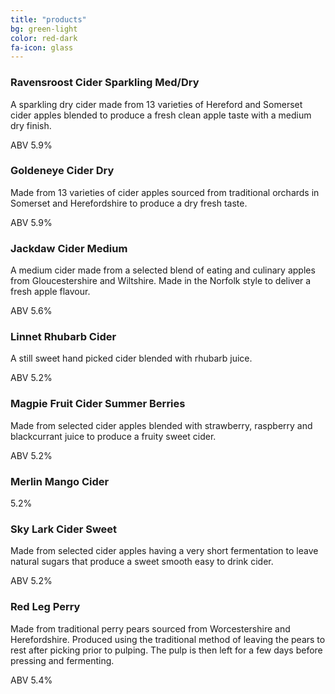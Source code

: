 ```yaml
---
title: "products"
bg: green-light
color: red-dark
fa-icon: glass
---
```


### Ravensroost Cider Sparkling Med/Dry

A sparkling dry cider made from 13 varieties of Hereford and Somerset cider apples blended to produce a fresh clean apple taste with a medium dry finish.

ABV 5.9%

### Goldeneye Cider Dry

Made from 13 varieties of cider apples sourced from traditional orchards in Somerset and Herefordshire to produce a dry fresh taste.

ABV 5.9%

### Jackdaw Cider Medium

A medium cider made from a selected blend of eating and culinary apples from Gloucestershire and Wiltshire.
Made in the Norfolk style to deliver a fresh apple flavour.

ABV 5.6%

### Linnet Rhubarb Cider

A still sweet hand picked cider blended with rhubarb juice.

ABV 5.2%

### Magpie Fruit Cider Summer Berries

Made from selected cider apples blended with strawberry, raspberry and blackcurrant juice to produce a fruity sweet cider.

ABV 5.2%
### Merlin Mango Cider


5.2%
### Sky Lark Cider Sweet

Made from selected cider apples having a very short fermentation to leave natural sugars that produce a sweet smooth easy to drink cider.

ABV 5.2%

### Red Leg Perry

Made from traditional perry pears sourced from Worcestershire and Herefordshire.
Produced using the traditional method of leaving the pears to rest after picking prior to pulping.
The pulp is then left for a few days before pressing and fermenting.

ABV 5.4%
